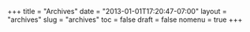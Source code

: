 +++
title = "Archives"
date = "2013-01-01T17:20:47-07:00"
layout = "archives"
slug = "archives"
toc = false
draft = false
nomenu = true
+++

